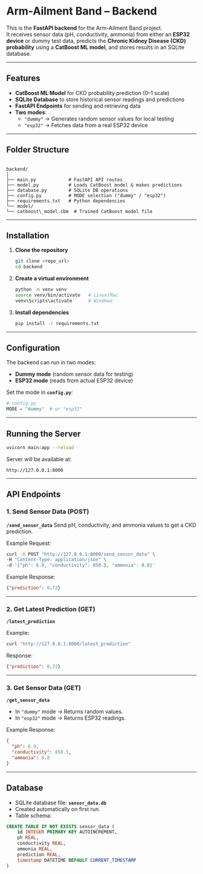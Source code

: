# Arm-Ailment Band – Backend

This is the **FastAPI backend** for the Arm-Ailment Band project.  
It receives sensor data (pH, conductivity, ammonia) from either an **ESP32 device** or dummy test data, predicts the **Chronic Kidney Disease (CKD) probability** using a **CatBoost ML model**, and stores results in an SQLite database.

---

## Features
- **CatBoost ML Model** for CKD probability prediction (0–1 scale)
- **SQLite Database** to store historical sensor readings and predictions
- **FastAPI Endpoints** for sending and retrieving data
- **Two modes**:  
  - `"dummy"` → Generates random sensor values for local testing  
  - `"esp32"` → Fetches data from a real ESP32 device

---

## Folder Structure
```

backend/
│
├── main.py            # FastAPI API routes
├── model.py           # Loads CatBoost model & makes predictions
├── database.py        # SQLite DB operations
├── config.py          # MODE selection ("dummy" / "esp32")
├── requirements.txt   # Python dependencies
└── model/
└── catboost\_model.cbm  # Trained CatBoost model file

````

---

## Installation

1. **Clone the repository**
   ```bash
   git clone <repo_url>
   cd backend
    ```

2. **Create a virtual environment**

   ```bash
   python -m venv venv
   source venv/bin/activate   # Linux/Mac
   venv\Scripts\activate      # Windows
   ```

3. **Install dependencies**

   ```bash
   pip install -r requirements.txt
   ```

---

## Configuration

The backend can run in two modes:

* **Dummy mode** (random sensor data for testing)
* **ESP32 mode** (reads from actual ESP32 device)

Set the mode in **`config.py`**:

```python
# config.py
MODE = "dummy"  # or "esp32"
```

---

## Running the Server

```bash
uvicorn main:app --reload
```

Server will be available at:

```
http://127.0.0.1:8000
```

---

## API Endpoints

### 1. Send Sensor Data (POST)

**`/send_sensor_data`**
Send pH, conductivity, and ammonia values to get a CKD prediction.

Example Request:

```bash
curl -X POST "http://127.0.0.1:8000/send_sensor_data" \
-H "Content-Type: application/json" \
-d '{"ph": 6.9, "conductivity": 850.5, "ammonia": 0.8}'
```

Example Response:

```json
{"prediction": 0.72}
```

---

### 2. Get Latest Prediction (GET)

**`/latest_prediction`**

Example:

```bash
curl "http://127.0.0.1:8000/latest_prediction"
```

Response:

```json
{"prediction": 0.72}
```

---

### 3. Get Sensor Data (GET)

**`/get_sensor_data`**

* In `"dummy"` mode → Returns random values.
* In `"esp32"` mode → Returns ESP32 readings.

Example Response:

```json
{
  "ph": 6.9,
  "conductivity": 850.5,
  "ammonia": 0.8
}
```

---

## Database

* SQLite database file: **`sensor_data.db`**
* Created automatically on first run.
* Table schema:

```sql
CREATE TABLE IF NOT EXISTS sensor_data (
    id INTEGER PRIMARY KEY AUTOINCREMENT,
    ph REAL,
    conductivity REAL,
    ammonia REAL,
    prediction REAL,
    timestamp DATETIME DEFAULT CURRENT_TIMESTAMP
)
```


